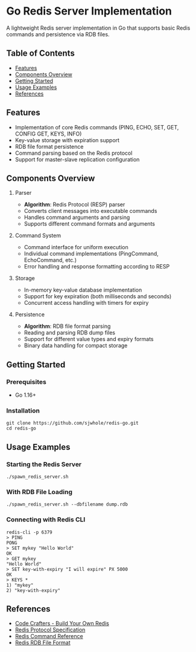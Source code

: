 # Go Redis Server Implementation

A lightweight Redis server implementation in Go that supports basic Redis commands and persistence via RDB files.

## Table of Contents

* [Features](#features)
* [Components Overview](#components-overview)
* [Getting Started](#getting-started)
* [Usage Examples](#usage-examples)
* [References](#references)

## Features

* Implementation of core Redis commands (PING, ECHO, SET, GET, CONFIG GET, KEYS, INFO)
* Key-value storage with expiration support
* RDB file format persistence
* Command parsing based on the Redis protocol
* Support for master-slave replication configuration

## Components Overview

1. Parser
    * **Algorithm**: Redis Protocol (RESP) parser
    * Converts client messages into executable commands
    * Handles command arguments and parsing
    * Supports different command formats and arguments

2. Command System
    * Command interface for uniform execution
    * Individual command implementations (PingCommand, EchoCommand, etc.)
    * Error handling and response formatting according to RESP

3. Storage
    * In-memory key-value database implementation
    * Support for key expiration (both milliseconds and seconds)
    * Concurrent access handling with timers for expiry

4. Persistence
    * **Algorithm**: RDB file format parsing
    * Reading and parsing RDB dump files
    * Support for different value types and expiry formats
    * Binary data handling for compact storage

## Getting Started

### Prerequisites

* Go 1.16+

### Installation

```
git clone https://github.com/sjwhole/redis-go.git
cd redis-go
```

## Usage Examples

### Starting the Redis Server

```
./spawn_redis_server.sh
```

### With RDB File Loading

```
./spawn_redis_server.sh --dbfilename dump.rdb
```

### Connecting with Redis CLI

```
redis-cli -p 6379
> PING
PONG
> SET mykey "Hello World"
OK
> GET mykey
"Hello World"
> SET key-with-expiry "I will expire" PX 5000
OK
> KEYS *
1) "mykey"
2) "key-with-expiry"
```

## References

* [Code Crafters - Build Your Own Redis](https://codecrafters.io/redis)
* [Redis Protocol Specification](https://redis.io/topics/protocol)
* [Redis Command Reference](https://redis.io/commands)
* [Redis RDB File Format](https://github.com/sripathikrishnan/redis-rdb-tools/wiki/Redis-RDB-Dump-File-Format)
